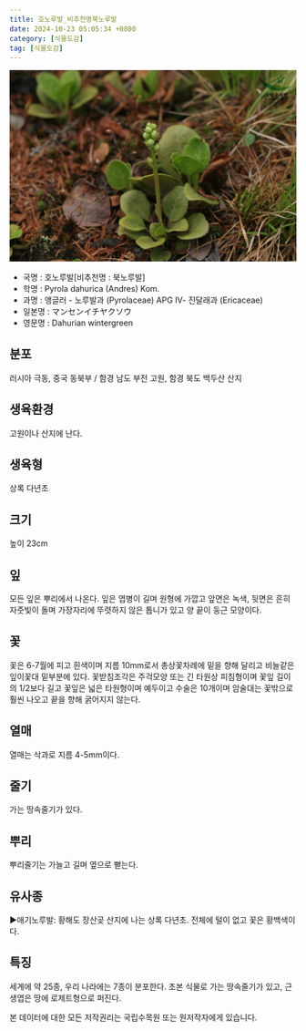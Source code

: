 ```yaml
---
title: 호노루발_비추천명북노루발
date: 2024-10-23 05:05:34 +0800
category: [식물도감]
tag: [식물도감]
---
```




![호노루발[비추천명 : 북노루발]](/assets/img/fileUpload/plants/basic/Pyrolaceae/Pyrola/7487/7487_1_th2.jpg)
- 국명 : 호노루발[비추천명 : 북노루발]
- 학명 : Pyrola dahurica (Andres) Kom.
- 과명 : 앵글러 - 노루발과 (Pyrolaceae) APG Ⅳ- 진달래과 (Ericaceae)
- 일본명 : マンセンイチヤクソウ
- 영문명 : Dahurian wintergreen


## 분포
러시아 극동, 중국 동북부 / 함경 남도 부전 고원, 함경 북도 백두산 산지
## 생육환경
고원이나 산지에 난다.
## 생육형
상록 다년초
## 크기
높이 23cm
## 잎
모든 잎은 뿌리에서 나온다. 잎은 엽병이 길며 원형에 가깝고 앞면은 녹색, 뒷면은 흔히 자줏빛이 돌며 가장자리에 뚜렷하지 않은 톱니가 있고 양 끝이 둥근 모양이다.
## 꽃
꽃은 6-7월에 피고 흰색이며 지름 10mm로서 총상꽃차례에 밑을 향해 달리고 비늘같은 잎이꽃대 밑부분에 있다. 꽃받침조각은 주걱모양 또는 긴 타원상 피침형이며 꽃잎 길이의 1/2보다 길고 꽃잎은 넓은 타원형이며 예두이고 수술은 10개이며 암술대는 꽃밖으로 훨씬 나오고 끝을 향해 굵어지지 않는다.
## 열매
열매는 삭과로 지름 4-5mm이다.
## 줄기
가는 땅속줄기가 있다.
## 뿌리
뿌리줄기는 가늘고 길며 옆으로 뻗는다. 
## 유사종
▶애기노루발: 황해도 장산곶 산지에 나는 상록 다년초. 전체에 털이 없고 꽃은 황백색이다.
## 특징
세계에 약 25종, 우리 나라에는 7종이 분포한다. 초본 식물로 가는 땅속줄기가 있고, 근생엽은 땅에 로제트형으로 퍼진다.






본 데이터에 대한 모든 저작권리는 국립수목원 또는 원저작자에게 있습니다.
